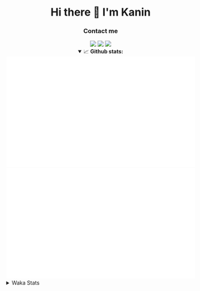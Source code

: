 <div align="center">
 <h1>Hi there 👋 I'm Kanin</h1>
 <h3>Contact me</h3>
 <a href="mailto:im@kanin.dev"><img src="https://img.shields.io/badge/gmail-%23D14836.svg?&style=for-the-badge&logo=gmail&logoColor=white"/></a>
 <a href="https://twitter.com/KaninTwt"><img src="https://img.shields.io/badge/twitter-%231DA1F2.svg?&style=for-the-badge&logo=twitter&logoColor=white"/></a>
 <a href="https://www.linkedin.com/in/KaninDev"><img src="https://img.shields.io/badge/linkedin-%230077B5.svg?&style=for-the-badge&logo=linkedin&logoColor=white"/></a>
<details open>
  <summary>📈 <b>Github stats:</b></summary>
  <img src="https://github.com/Kanin/Kanin/blob/master/scripts/GitHubStats/generated/overview.svg"/>
  <img src="https://github.com/Kanin/Kanin/blob/master/scripts/GitHubStats/generated/languages.svg"/>
</details>
</div>

<details>
 <summary>Waka Stats</summary>

<!--START_SECTION:waka-->
![Code Time](http://img.shields.io/badge/Code%20Time-2%2C955%20hrs%2033%20mins-blue)

![Profile Views](http://img.shields.io/badge/Profile%20Views-1-blue)

![Lines of code](https://img.shields.io/badge/From%20Hello%20World%20I%27ve%20Written-818.3%20thousand%20lines%20of%20code-blue)

**🐱 My GitHub Data** 

> 📦 183.2 kB Used in GitHub's Storage 
 > 
> 🏆 297 Contributions in the Year 2025
 > 
> 💼 Opted to Hire
 > 
> 📜 29 Public Repositories 
 > 
> 🔑 20 Private Repositories 
 > 
**I'm an Early 🐤** 

```text
🌞 Morning                2864 commits        ███████░░░░░░░░░░░░░░░░░░   28.70 % 
🌆 Daytime                2856 commits        ███████░░░░░░░░░░░░░░░░░░   28.62 % 
🌃 Evening                2926 commits        ███████░░░░░░░░░░░░░░░░░░   29.32 % 
🌙 Night                  1332 commits        ███░░░░░░░░░░░░░░░░░░░░░░   13.35 % 
```
📅 **I'm Most Productive on Monday** 

```text
Monday                   2009 commits        █████░░░░░░░░░░░░░░░░░░░░   20.13 % 
Tuesday                  1421 commits        ████░░░░░░░░░░░░░░░░░░░░░   14.24 % 
Wednesday                1002 commits        ███░░░░░░░░░░░░░░░░░░░░░░   10.04 % 
Thursday                 1562 commits        ████░░░░░░░░░░░░░░░░░░░░░   15.65 % 
Friday                   1627 commits        ████░░░░░░░░░░░░░░░░░░░░░   16.31 % 
Saturday                 904 commits         ██░░░░░░░░░░░░░░░░░░░░░░░   09.06 % 
Sunday                   1453 commits        ████░░░░░░░░░░░░░░░░░░░░░   14.56 % 
```


📊 **This Week I Spent My Time On** 

```text
🕑︎ Time Zone: America/New_York

💬 Programming Languages: 
Python                   30 hrs 52 mins      ███████████████████░░░░░░   75.85 % 
TypeScript               2 hrs 10 mins       █░░░░░░░░░░░░░░░░░░░░░░░░   05.34 % 
JSON                     1 hr 43 mins        █░░░░░░░░░░░░░░░░░░░░░░░░   04.25 % 
TOML                     1 hr 40 mins        █░░░░░░░░░░░░░░░░░░░░░░░░   04.13 % 
Bash                     1 hr 5 mins         █░░░░░░░░░░░░░░░░░░░░░░░░   02.70 % 

🔥 Editors: 
VS Code                  40 hrs 41 mins      █████████████████████████   100.00 % 

🐱‍💻 Projects: 
Marshall                 12 hrs 39 mins      ████████░░░░░░░░░░░░░░░░░   31.11 % 
Bot                      9 hrs 18 mins       ██████░░░░░░░░░░░░░░░░░░░   22.89 % 
website-new              4 hrs 31 mins       ███░░░░░░░░░░░░░░░░░░░░░░   11.11 % 
Maki Website             4 hrs 2 mins        ██░░░░░░░░░░░░░░░░░░░░░░░   09.92 % 
GD                       4 hrs 1 min         ██░░░░░░░░░░░░░░░░░░░░░░░   09.90 % 

💻 Operating System: 
Windows                  40 hrs 41 mins      █████████████████████████   100.00 % 
```

**I Mostly Code in Python** 

```text
Python                   33 repos            ████████████████░░░░░░░░░   64.71 % 
TypeScript               6 repos             ███░░░░░░░░░░░░░░░░░░░░░░   11.76 % 
Java                     5 repos             ██░░░░░░░░░░░░░░░░░░░░░░░   09.80 % 
HTML                     3 repos             █░░░░░░░░░░░░░░░░░░░░░░░░   05.88 % 
Kotlin                   1 repo              ░░░░░░░░░░░░░░░░░░░░░░░░░   01.96 % 
```



**Timeline**

![Lines of Code chart](https://raw.githubusercontent.com/Kanin/Kanin/master/assets/bar_graph.png)


 Last Updated on 18/09/2025 12:11:13 UTC
<!--END_SECTION:waka-->
</details>
